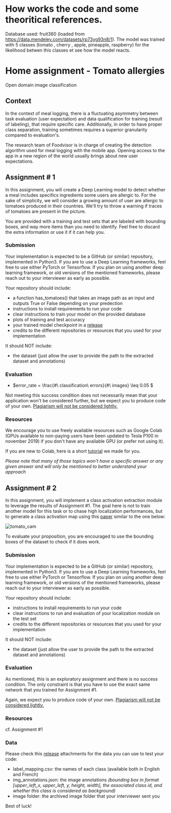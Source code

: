 # How works the code and some theoritical references. 

Database used: fruit360 (loaded from https://data.mendeley.com/datasets/rp73yg93n8/1). The model was trained with 5 classes (tomato , cherry , apple, pineapple, raspberry) for the likelihood betwen this classes et see how the model reacts. 




# Home assignment - Tomato allergies

Open domain image classification



## Context

In the context of meal logging, there is a fluctuating asymmetry between task evaluation (user expectation) and data qualification for training (result of labeling), that require specific care. Additionally, in order to have proper class separation, training sometimes requires a superior granularity compared to evaluation's. 

The research team of Foodvisor is in charge of creating the detection algorithm used for meal logging with the mobile app. Opening access to the app in a new region of the world usually brings about new user expectations.



## Assignment # 1

In this assignment, you will create a Deep Learning model to detect whether a meal includes specifics ingredients some users are allergic to. For the sake of simplicity, we will consider a growing amount of user are allergic to tomatoes produced in their countries. We'll try to throw a warning if traces of tomatoes are present in the picture.

You are provided with a training and test sets that are labeled with bounding boxes, and way more items than you need to identify. Feel free to discard the extra information or use it if it can help you.

### Submission

Your implementation is expected to be a GitHub (or similar) repository, implemented in Python3. If you are to use a Deep Learning frameworks, feel free to use either PyTorch or Tensorflow. If you plan on using another deep learning framework, or old versions of the mentioned frameworks, please reach out to your interviewer as early as possible.

Your repository should include:

- a function has_tomatoes() that takes an image path as an input and outputs True or False depending on your predection
- instructions to install requirements to run your code
- clear instructions to train your model on the provided database
- plots of training and test accuracy
- your trained model checkpoint in a [release](https://help.github.com/en/github/administering-a-repository/creating-releases)
- credits to the different repositories or resources that you used for your implementation

It should NOT include:

- the dataset (just allow the user to provide the path to the extracted dataset and annotations)

### Evaluation

- $error\_rate = \frac{\#\ classification\ errors}{\#\ images} \leq 0.05 $

Not meeting this success condition does not necessarily mean that your application won't be considered further, but we expect you to produce code of your own. <u>Plagiarism will not be considered lightly.</u>

### Resources

We encourage you to use freely available resources such as Google Colab (GPUs available to non-paying users have been updated to Tesla P100 in november 2019) if you don't have any available GPU (or prefer not using it).

If you are new to Colab, here is a short [tutorial](https://drive.google.com/open?id=1efNEDlhJaQrF6VH2AWa6rnCYmcSAeX_O) we made for you.

*Please note that many of those topics won't have a specific answer or any given answer and will only be mentioned to better understand your approach*



## Assignment # 2

In this assignment, you will implement a class activation extraction module to leverage the results of Assignment #1. The goal here is not to train another model for this task or to chase high localization performances, but to generate a class activation map using this [paper](https://arxiv.org/pdf/1512.04150.pdf) similar to the one below:

![tomato_cam](static/images/tomato_cam.jpg)

To evaluate your proposition, you are encouraged to use the bounding boxes of the dataset to check if it does work.

### Submission

Your implementation is expected to be a GitHub (or similar) repository, implemented in Python3. If you are to use a Deep Learning frameworks, feel free to use either PyTorch or Tensorflow. If you plan on using another deep learning framework, or old versions of the mentioned frameworks, please reach out to your interviewer as early as possible.

Your repository should include:

- instructions to install requirements to run your code
- clear instructions to run and evaluation of your localization module on the test set
- credits to the different repositories or resources that you used for your implementation

It should NOT include:

- the dataset (just allow the user to provide the path to the extracted dataset and annotations)

### Evaluation

As mentioned, this is an exploratory assignment and there is no success condition. The only constraint is that you have to use the exact same network that you trained for Assignment #1.

Again, we expect you to produce code of your own. <u>Plagiarism will not be considered lightly.</u>

### Resources

cf. Assignment #1

### Data

Please check this [release](https://github.com/Foodvisor/home-assignment/releases/tag/v0.1.0) attachments for the data you can use to test your code:

- label_mapping.csv: the names of each class (available both in English and French)
- img_annotations.json: the image annotations _(bounding box in format [upper_left_x, upper_left, y, height, width], the associated class id, and whether this class is considered as background)_
- image folder: the archived image folder that your interviewer sent you



Best of luck!
